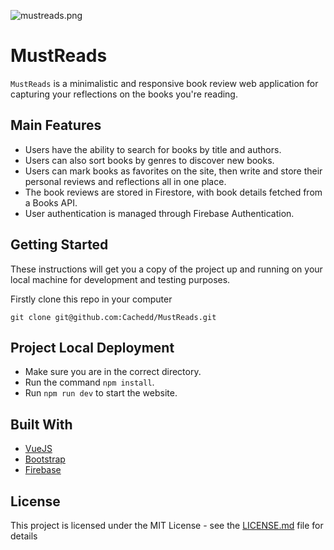 ![mustreads.png](https://i.postimg.cc/DZfQTFgy/mustreads.png)
# MustReads
`MustReads` is a minimalistic and responsive book review web application for capturing your reflections on the books you're reading.

## Main Features
* Users have the ability to search for books by title and authors.
* Users can also sort books by genres to discover new books.
* Users can mark books as favorites on the site, then write and store their personal reviews and reflections all in one place.
* The book reviews are stored in Firestore, with book details fetched from a Books API.
* User authentication is managed through Firebase Authentication.
  
## Getting Started

These instructions will get you a copy of the project up and running on your local machine for development and testing purposes. 

Firstly clone this repo in your computer
```
git clone git@github.com:Cachedd/MustReads.git
```
## Project Local Deployment
- Make sure you are in the correct directory.
- Run the command `npm install`.
- Run `npm run dev` to start the website.

## Built With
* [VueJS](https://vuejs.org/) 
* [Bootstrap](https://getbootstrap.com/)
* [Firebase](https://firebase.google.com/)

## License

This project is licensed under the MIT License - see the [LICENSE.md](LICENSE.md) file for details
